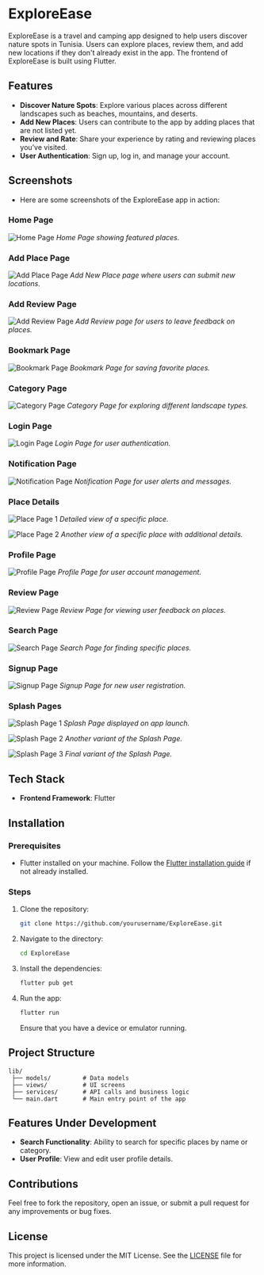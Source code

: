 # ExploreEase

ExploreEase is a travel and camping app designed to help users discover nature spots in Tunisia. Users can explore places, review them, and add new locations if they don't already exist in the app. The frontend of ExploreEase is built using Flutter.

## Features

- **Discover Nature Spots**: Explore various places across different landscapes such as beaches, mountains, and deserts.
- **Add New Places**: Users can contribute to the app by adding places that are not listed yet.
- **Review and Rate**: Share your experience by rating and reviewing places you’ve visited.
- **User Authentication**: Sign up, log in, and manage your account.

## Screenshots

- Here are some screenshots of the ExploreEase app in action:

### Home Page
![Home Page](assets/screenshots/home_page.png)
*Home Page showing featured places.*

### Add Place Page
![Add Place Page](assets/screenshots/add_place_page.png)
*Add New Place page where users can submit new locations.*

### Add Review Page
![Add Review Page](assets/screenshots/add_review_page.png)
*Add Review page for users to leave feedback on places.*

### Bookmark Page
![Bookmark Page](assets/screenshots/bookmark_page.png)
*Bookmark Page for saving favorite places.*

### Category Page
![Category Page](assets/screenshots/category_page.png)
*Category Page for exploring different landscape types.*

### Login Page
![Login Page](assets/screenshots/login_page.png)
*Login Page for user authentication.*

### Notification Page
![Notification Page](assets/screenshots/notification_page.png)
*Notification Page for user alerts and messages.*

### Place Details
![Place Page 1](assets/screenshots/place_page_1.png)
*Detailed view of a specific place.*

![Place Page 2](assets/screenshots/place_page_2.png)
*Another view of a specific place with additional details.*

### Profile Page
![Profile Page](assets/screenshots/profile_page.png)
*Profile Page for user account management.*

### Review Page
![Review Page](assets/screenshots/review_page.png)
*Review Page for viewing user feedback on places.*

### Search Page
![Search Page](assets/screenshots/search_page.png)
*Search Page for finding specific places.*

### Signup Page
![Signup Page](assets/screenshots/signup_page.png)
*Signup Page for new user registration.*

### Splash Pages
![Splash Page 1](assets/screenshots/splash_page_1.png)
*Splash Page displayed on app launch.*

![Splash Page 2](assets/screenshots/splash_page_2.png)
*Another variant of the Splash Page.*

![Splash Page 3](assets/screenshots/splash_page_3.png)
*Final variant of the Splash Page.*


## Tech Stack

- **Frontend Framework**: Flutter

## Installation

### Prerequisites

- Flutter installed on your machine. Follow the [Flutter installation guide](https://flutter.dev/docs/get-started/install) if not already installed.

### Steps

1. Clone the repository:

   ```bash
   git clone https://github.com/yourusername/ExploreEase.git
   ```

2. Navigate to the directory:

   ```bash
   cd ExploreEase
   ```

3. Install the dependencies:

   ```bash
   flutter pub get
   ```

4. Run the app:

   ```bash
   flutter run
   ```

   Ensure that you have a device or emulator running.

## Project Structure

```
lib/
 ├── models/         # Data models
 ├── views/          # UI screens
 ├── services/       # API calls and business logic
 └── main.dart       # Main entry point of the app
```

## Features Under Development

- **Search Functionality**: Ability to search for specific places by name or category.
- **User Profile**: View and edit user profile details.

## Contributions

Feel free to fork the repository, open an issue, or submit a pull request for any improvements or bug fixes.

## License

This project is licensed under the MIT License. See the [LICENSE](LICENSE) file for more information.